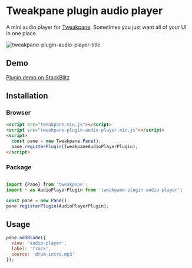 # Tweakpane plugin audio player
A mini audio player for [Tweakpane][tweakpane]. Sometimes you just want all of your UI in one place.

![tweakpane-plugin-audio-player-title](https://github.com/brunoimbrizi/tweakpane-plugin-audio-player/assets/880280/c5f513f3-023e-4ab6-8fc3-ff8380f5d15e)


## Demo

[Plugin demo on StackBlitz](https://stackblitz.com/edit/js-cgprrp)



## Installation


### Browser
```html
<script src="tweakpane.min.js"></script>
<script src="tweakpane-plugin-audio-player.min.js"></script>
<script>
  const pane = new Tweakpane.Pane();
  pane.registerPlugin(TweakpaneAudioPlayerPlugin);
</script>
```

### Package
```js

import {Pane} from 'tweakpane';
import * as AudioPlayerPlugin from 'tweakpane-plugin-audio-player';

const pane = new Pane();
pane.registerPlugin(AudioPlayerPlugin);
```


## Usage
```js
pane.addBlade({
  view: 'audio-player',
  label: 'track',
  source: 'drum-intro.mp3'
});
```


[tweakpane]: https://github.com/cocopon/tweakpane/
